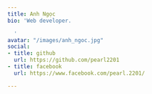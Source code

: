 ```yaml
---
title: Anh Ngọc
bio: 'Web developer.

  '
avatar: "/images/anh_ngoc.jpg"
social:
- title: github
  url: https://github.com/pearl2201
- title: facebook
  url: https://www.facebook.com/pearl.2201/

---
```

